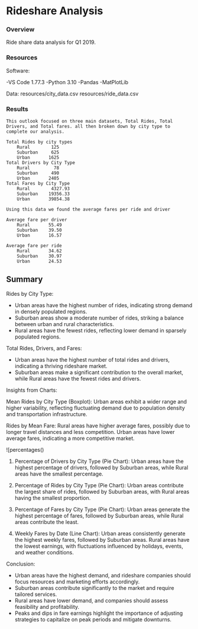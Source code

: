 # Rideshare Analysis

### Overview

Ride share data analysis for Q1 2019.

### Resources

Software:

-VS Code 1.77.3
-Python 3.10
-Pandas
-MatPlotLib

Data:
resources/city_data.csv
resources/ride_data.csv

### Results

    This outlook focused on three main datasets, Total Rides, Total Drivers, and Total fares. all then broken down by city type to complete our analysis.

    Total Rides by city types
        Rural        125
        Suburban     625
        Urban       1625
    Total Drivers by City Type
        Rural         78
        Suburban     490
        Urban       2405
    Total Fares by City Type
        Rural        4327.93
        Suburban    19356.33
        Urban       39854.38

    Using this data we found the average fares per ride and driver

    Average fare per driver
        Rural       55.49
        Suburban    39.50
        Urban       16.57

    Average fare per ride
        Rural       34.62
        Suburban    30.97
        Urban       24.53


## Summary


Rides by City Type:

* Urban areas have the highest number of rides, indicating strong demand in densely populated regions.
* Suburban areas show a moderate number of rides, striking a balance between urban and rural characteristics.
* Rural areas have the fewest rides, reflecting lower demand in sparsely populated regions.

Total Rides, Drivers, and Fares:

* Urban areas have the highest number of total rides and drivers, indicating a thriving rideshare market.
* Suburban areas make a significant contribution to the overall market, while Rural areas have the fewest rides and drivers.

Insights from Charts:


Mean Rides by City Type (Boxplot): Urban areas exhibit a wider range and higher variability, reflecting fluctuating demand due to population density and transportation infrastructure.


Rides by Mean Fare: Rural areas have higher average fares, possibly due to longer travel distances and less competition. Urban areas have lower average fares, indicating a more competitive market.

![percentages()

1. Percentage of Drivers by City Type (Pie Chart): Urban areas have the highest percentage of drivers, followed by Suburban areas, while Rural areas have the smallest percentage.
   
2. Percentage of Rides by City Type (Pie Chart): Urban areas contribute the largest share of rides, followed by Suburban areas, with Rural areas having the smallest proportion.
3. Percentage of Fares by City Type (Pie Chart): Urban areas generate the highest percentage of fares, followed by Suburban areas, while Rural areas contribute the least.
4. Weekly Fares by Date (Line Chart): Urban areas consistently generate the highest weekly fares, followed by Suburban areas. Rural areas have the lowest earnings, with fluctuations influenced by holidays, events, and weather conditions.

Conclusion:

* Urban areas have the highest demand, and rideshare companies should focus resources and marketing efforts accordingly.
* Suburban areas contribute significantly to the market and require tailored services.
* Rural areas have lower demand, and companies should assess feasibility and profitability.
* Peaks and dips in fare earnings highlight the importance of adjusting strategies to capitalize on peak periods and mitigate downturns.
